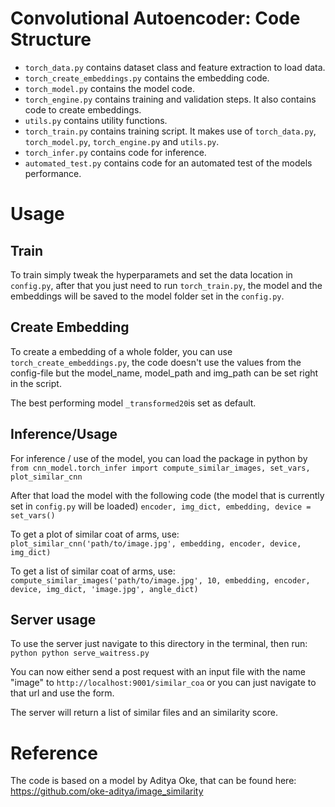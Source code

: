 # Convolutional Autoencoder: Code Structure

- `torch_data.py` contains dataset class and feature extraction to load data.
- `torch_create_embeddings.py` contains the embedding code.
- `torch_model.py` contains the model code.
- `torch_engine.py` contains training and validation steps. It also contains code to create embeddings.
- `utils.py` contains utility functions.
- `torch_train.py` contains training script. It makes use of `torch_data.py`, `torch_model.py`, `torch_engine.py` and `utils.py`.
- `torch_infer.py` contains code for inference.
- `automated_test.py` contains code for an automated test of the models performance.

# Usage
## Train
To train simply tweak the hyperparamets and set the data location in `config.py`, after that you just need to run `torch_train.py`, the model and the embeddings will be saved to the model folder set in the `config.py`.

## Create Embedding
To create a embedding of a whole folder, you can use `torch_create_embeddings.py`, the code doesn't use the values from the config-file but the model_name, model_path and img_path can be set right in the script.

The best performing model `_transformed20`is set as default.

## Inference/Usage
For inference / use of the model, you can load the package in python by
`from cnn_model.torch_infer import compute_similar_images, set_vars, plot_similar_cnn`

After that load the model with the following code (the model that is currently set in `config.py` will be loaded)
`encoder, img_dict, embedding, device = set_vars()`

To get a plot of similar coat of arms, use:
`plot_similar_cnn('path/to/image.jpg', embedding, encoder, device, img_dict)`

To get a list of similar coat of arms, use:
`compute_similar_images('path/to/image.jpg', 10, embedding, encoder, device, img_dict, 'image.jpg', angle_dict)`

## Server usage
To use the server just navigate to this directory in the terminal, then run:
`python python serve_waitress.py`

You can now either send a post request with an input file with the name "image" to `http://localhost:9001/similar_coa`
or you can just navigate to that url and use the form.

The server will return a list of similar files and an similarity score.

# Reference
The code is based on a model by Aditya Oke, that can be found here: 
https://github.com/oke-aditya/image_similarity
